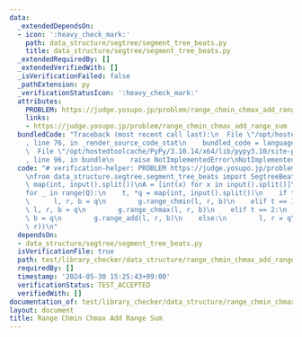 ```yaml
---
data:
  _extendedDependsOn:
  - icon: ':heavy_check_mark:'
    path: data_structure/segtree/segment_tree_beats.py
    title: data_structure/segtree/segment_tree_beats.py
  _extendedRequiredBy: []
  _extendedVerifiedWith: []
  _isVerificationFailed: false
  _pathExtension: py
  _verificationStatusIcon: ':heavy_check_mark:'
  attributes:
    PROBLEM: https://judge.yosupo.jp/problem/range_chmin_chmax_add_range_sum
    links:
    - https://judge.yosupo.jp/problem/range_chmin_chmax_add_range_sum
  bundledCode: "Traceback (most recent call last):\n  File \"/opt/hostedtoolcache/PyPy/3.10.14/x64/lib/pypy3.10/site-packages/onlinejudge_verify/documentation/build.py\"\
    , line 76, in _render_source_code_stat\n    bundled_code = language.bundle(\n\
    \  File \"/opt/hostedtoolcache/PyPy/3.10.14/x64/lib/pypy3.10/site-packages/onlinejudge_verify/languages/python.py\"\
    , line 96, in bundle\n    raise NotImplementedError\nNotImplementedError\n"
  code: "# verification-helper: PROBLEM https://judge.yosupo.jp/problem/range_chmin_chmax_add_range_sum\n\
    \nfrom data_structure.segtree.segment_tree_beats import SegtreeBeats\n\nN, Q =\
    \ map(int, input().split())\nA = [int(x) for x in input().split()]\ng = SegtreeBeats(A)\n\
    for _ in range(Q):\n    t, *q = map(int, input().split())\n    if t == 0:\n  \
    \      l, r, b = q\n        g.range_chmin(l, r, b)\n    elif t == 1:\n       \
    \ l, r, b = q\n        g.range_chmax(l, r, b)\n    elif t == 2:\n        l, r,\
    \ b = q\n        g.range_add(l, r, b)\n    else:\n        l, r = q\n        print(g.get_sum(l,\
    \ r))\n"
  dependsOn:
  - data_structure/segtree/segment_tree_beats.py
  isVerificationFile: true
  path: test/library_checker/data_structure/range_chmin_chmax_add_range_sum.test.py
  requiredBy: []
  timestamp: '2024-05-30 15:25:43+09:00'
  verificationStatus: TEST_ACCEPTED
  verifiedWith: []
documentation_of: test/library_checker/data_structure/range_chmin_chmax_add_range_sum.test.py
layout: document
title: Range Chmin Chmax Add Range Sum
---
```

